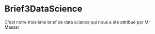 # Brief3DataScience
C'est notre troisième brief de data science qui nous a été attribué par Mr Massar
